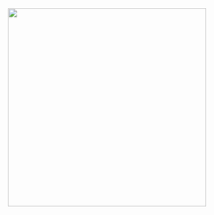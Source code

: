 <div id="header" align="center">
<img src= "https://media.giphy.com/media/XD9o33QG9BoMis7iM4/giphy.gif" width="400">
<div>
